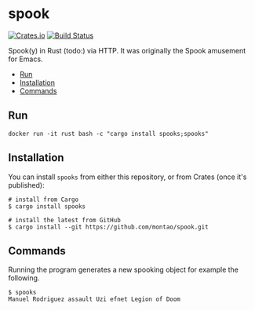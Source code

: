 # spook

[![Crates.io](https://img.shields.io/crates/v/spooky.svg)](https://crates.io/crates/spooks) [![Build Status](https://travis-ci.com/montao/spook.svg?branch=master)](https://travis-ci.com/montao/spook)  


Spook(y) in Rust (todo:) via HTTP. It was originally the Spook amusement for Emacs. 

* [Run](#Run)
* [Installation](#installation)
* [Commands](#commands)

## Run
`docker run -it rust bash -c "cargo install spooks;spooks"`

## Installation

You can install `spooks` from either this repository, or from Crates (once it's published):

```shell
# install from Cargo
$ cargo install spooks

# install the latest from GitHub
$ cargo install --git https://github.com/montao/spook.git
```

## Commands

Running the program generates a new spooking object for example the following. 

```shell
$ spooks
Manuel Rodriguez assault Uzi efnet Legion of Doom
```
